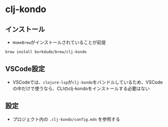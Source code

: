 # clj-kondo

## インストール

- `HomeBrew`がインストールされていることが前提

```sh
brew install borkdude/brew/clj-kondo
```

## VSCode設定

- VSCodeでは、`clojure-lsp`が`clj-kondo`をバンドルしているため、VSCodeの中だけで使うなら、CLIのclj-kondoをインストールする必要はない

## 設定

- プロジェクト内の `.clj-kondo/config.edn` を参照する

